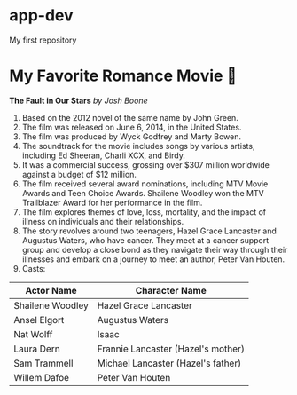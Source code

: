 # app-dev
My first repository

# My Favorite Romance Movie 💟
**The Fault in Our Stars**
*by Josh Boone*
1. Based on the 2012 novel of the same name by John Green.
2. The film was released on June 6, 2014, in the United States.
3. The film was produced by Wyck Godfrey and Marty Bowen.
4. The soundtrack for the movie includes songs by various artists, including Ed Sheeran, Charli XCX, and Birdy.
5. It was a commercial success, grossing over $307 million worldwide against a budget of $12 million.
6. The film received several award nominations, including MTV Movie Awards and Teen Choice Awards. Shailene Woodley won the MTV Trailblazer Award for her performance in the film.
7. The film explores themes of love, loss, mortality, and the impact of illness on individuals and their relationships.
8. The story revolves around two teenagers, Hazel Grace Lancaster and Augustus Waters, who have cancer. They meet at a cancer support group and develop a close bond as they navigate their way through their illnesses and embark on a journey to meet an author, Peter Van Houten.
9. Casts:

|Actor Name  |Character Name |
| ----------- | ----------- |
| Shailene Woodley | Hazel Grace Lancaster|
| Ansel Elgort |  Augustus Waters | 
| Nat Wolff| Isaac |
| Laura Dern | Frannie Lancaster (Hazel's mother) | 
| Sam Trammell| Michael Lancaster (Hazel's father) |
| Willem Dafoe | Peter Van Houten | 
